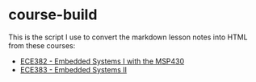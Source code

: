 # course-build

This is the script I use to convert the markdown lesson notes into HTML from these courses:

- [ECE382 - Embedded Systems I with the MSP430](http://github.com/jfalkinburg/ECE382)
- [ECE383 - Embedded Systems II](https://github.com/jfalkinburg/ECE383_web)

